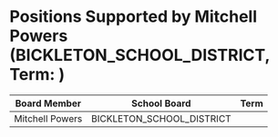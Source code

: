 # Positions Supported by Mitchell Powers (BICKLETON_SCHOOL_DISTRICT, Term: )

| Board Member | School Board | Term |
|--------------|--------------|------|
| Mitchell Powers | BICKLETON_SCHOOL_DISTRICT |  |

